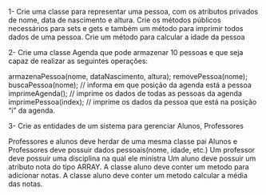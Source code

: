 1- Crie uma classe para representar uma pessoa, com os atributos privados de nome, data de nascimento e altura. Crie os métodos públicos necessários para sets e gets e também um método para imprimir todos dados de uma pessoa. Crie um método para calcular a idade da pessoa

2- Crie uma classe Agenda que pode armazenar 10 pessoas e que seja capaz de realizar as seguintes operações:

armazenaPessoa(nome, dataNascimento, altura);
removePessoa(nome);
buscaPessoa(nome); // informa em que posição da agenda está a pessoa
imprimeAgenda(); // imprime os dados de todas as pessoas da agenda
imprimePessoa(index); // imprime os dados da pessoa que está na posição “i” da agenda.

3- Crie as entidades de um sistema para gerenciar Alunos, Professores

Professores e alunos deve herdar de uma mesma classe pai
Alunos e Professores deve possuir dados pessoais(nome, idade, etc.)
Um professor deve possuir uma disciplina na qual ele ministra
Um aluno deve possuir um atributo nota do tipo ARRAY.
A classe aluno deve conter um metodo para adicionar notas.
A classe aluno deve conter um metodo calcular a média das notas.
